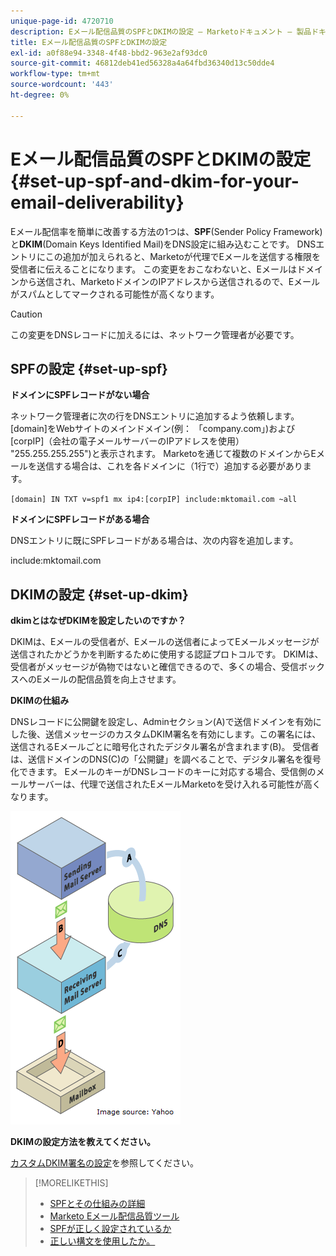 ```yaml
---
unique-page-id: 4720710
description: Eメール配信品質のSPFとDKIMの設定 — Marketoドキュメント — 製品ドキュメント
title: Eメール配信品質のSPFとDKIMの設定
exl-id: a0f88e94-3348-4f48-bbd2-963e2af93dc0
source-git-commit: 46812deb41ed56328a4a64fbd36340d13c50dde4
workflow-type: tm+mt
source-wordcount: '443'
ht-degree: 0%

---
```


# Eメール配信品質のSPFとDKIMの設定 {#set-up-spf-and-dkim-for-your-email-deliverability}

Eメール配信率を簡単に改善する方法の1つは、**SPF**(Sender Policy Framework)と&#x200B;**DKIM**(Domain Keys Identified Mail)をDNS設定に組み込むことです。 DNSエントリにこの追加が加えられると、Marketoが代理でEメールを送信する権限を受信者に伝えることになります。 この変更をおこなわないと、Eメールはドメインから送信され、MarketoドメインのIPアドレスから送信されるので、Eメールがスパムとしてマークされる可能性が高くなります。

>[!CAUTION]
>
>この変更をDNSレコードに加えるには、ネットワーク管理者が必要です。

## SPFの設定 {#set-up-spf}

**ドメインにSPFレコードがない場合**

ネットワーク管理者に次の行をDNSエントリに追加するよう依頼します。 [domain]をWebサイトのメインドメイン(例： 「company.com」)および[corpIP]（会社の電子メールサーバーのIPアドレスを使用） &quot;255.255.255.255&quot;)と表示されます。 Marketoを通じて複数のドメインからEメールを送信する場合は、これを各ドメインに（1行で）追加する必要があります。

`[domain] IN TXT v=spf1 mx ip4:[corpIP] include:mktomail.com ~all`

**ドメインにSPFレコードがある場合**

DNSエントリに既にSPFレコードがある場合は、次の内容を追加します。

include:mktomail.com

## DKIMの設定 {#set-up-dkim}

**dkimとはなぜDKIMを設定したいのですか？**

DKIMは、Eメールの受信者が、Eメールの送信者によってEメールメッセージが送信されたかどうかを判断するために使用する認証プロトコルです。 DKIMは、受信者がメッセージが偽物ではないと確信できるので、多くの場合、受信ボックスへのEメールの配信品質を向上させます。

**DKIMの仕組み**

DNSレコードに公開鍵を設定し、Adminセクション(A)で送信ドメインを有効にした後、送信メッセージのカスタムDKIM署名を有効にします。この署名には、送信されるEメールごとに暗号化されたデジタル署名が含まれます(B)。 受信者は、送信ドメインのDNS(C)の「公開鍵」を調べることで、デジタル署名を復号化できます。 EメールのキーがDNSレコードのキーに対応する場合、受信側のメールサーバーは、代理で送信されたEメールMarketoを受け入れる可能性が高くなります。

![](assets/image2015-1-12-13-3a56-3a55.png)

**DKIMの設定方法を教えてください。**

[カスタムDKIM署名の設定](/help/marketo/product-docs/email-marketing/deliverability/set-up-a-custom-dkim-signature.md)を参照してください。

>[!MORELIKETHIS]
>
>* [SPFとその仕組みの詳細](http://www.open-spf.org/Introduction/)
>* [Marketo Eメール配信品質ツール](https://www.marketo.com/software/email-marketing/email-deliverability/)
>* [SPFが正しく設定されているか](https://www.kitterman.com/spf/validate.html)
>* [正しい構文を使用したか。](https://www.open-spf.org/SPF_Record_Syntax/)

